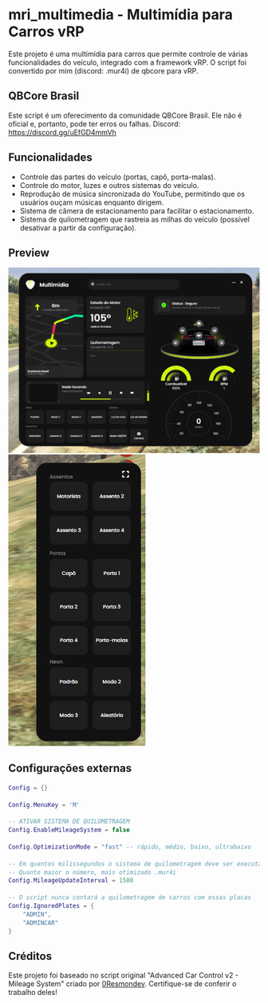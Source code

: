 # mri_multimedia - Multimídia para Carros vRP

Este projeto é uma multimídia para carros que permite controle de várias funcionalidades do veículo, integrado com a framework vRP.
O script foi convertido por mim (discord: .mur4i) de qbcore para vRP.

## QBCore Brasil
Este script é um oferecimento da comunidade QBCore Brasil. Ele não é oficial e, portanto, pode ter erros ou falhas.
Discord: https://discord.gg/uEfGD4mmVh

## Funcionalidades
- Controle das partes do veículo (portas, capô, porta-malas).
- Controle do motor, luzes e outros sistemas do veículo.
- Reprodução de música sincronizada do YouTube, permitindo que os usuários ouçam músicas enquanto dirigem.
- Sistema de câmera de estacionamento para facilitar o estacionamento.
- Sistema de quilometragem que rastreia as milhas do veículo (possível desativar a partir da configuração).

## Preview
![Preview 1](preview1.png)
![Preview 2](preview2.png)

## Configurações externas

```lua
Config = {}

Config.MenuKey = 'M'

-- ATIVAR SISTEMA DE QUILOMETRAGEM
Config.EnableMileageSystem = false

Config.OptimizationMode = "fast" -- rápido, médio, baixo, ultrabaixo 

-- Em quantos milissegundos o sistema de quilometragem deve ser executado. Diminuir este valor aumentará o aumento da quilometragem em cada carro
-- Quanto maior o número, mais otimizado .mur4i
Config.MileageUpdateInterval = 1500

-- O script nunca contará a quilometragem de carros com essas placas
Config.IgnoredPlates = {
    "ADMIN",
    "ADMINCAR"
}
```

## Créditos

Este projeto foi baseado no script original "Advanced Car Control v2 - Mileage System" criado por [0Resmondev](https://forum.cfx.re/t/advanced-car-control-v2-mileage-system/5128322). Certifique-se de conferir o trabalho deles!
